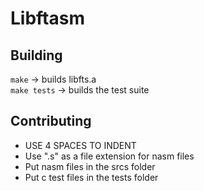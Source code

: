 # Libftasm

## Building
`make` -> builds libfts.a  
`make tests` -> builds the test suite

## Contributing
- USE 4 SPACES TO INDENT
- Use ".s" as a file extension for nasm files
- Put nasm files in the srcs folder
- Put c test files in the tests folder
